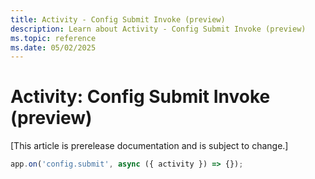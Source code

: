 ```yaml
---
title: Activity - Config Submit Invoke (preview)
description: Learn about Activity - Config Submit Invoke (preview)
ms.topic: reference
ms.date: 05/02/2025
---
```


# Activity: Config Submit Invoke (preview)

[This article is prerelease documentation and is subject to change.]

```typescript
app.on('config.submit', async ({ activity }) => {});
```